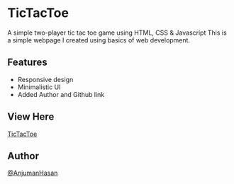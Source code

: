 # TicTacToe

A simple two-player tic tac toe game using HTML, CSS &amp; Javascript
This is a simple webpage I created using basics of web development.

## Features

- Responsive design
- Minimalistic UI
- Added Author and Github link

## View Here

[TicTacToe](https://prajesheleven.github.io/TicTacToe/)

## Author

[@AnjumanHasan](https://github.com/AnjumanHasan/)
